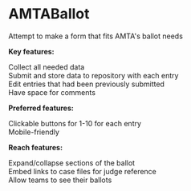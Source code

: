 # AMTABallot
Attempt to make a form that fits AMTA's ballot needs
<p>
<b>Key features:</b><p>
Collect all needed data<br>
Submit and store data to repository with each entry<br>
Edit entries that had been previously submitted<br>
Have space for comments<br>  
<p>
<b>Preferred features:</b><p>
Clickable buttons for 1-10 for each entry<br>
Mobile-friendly<br>
<p>
<b>Reach features:</b><p>
Expand/collapse sections of the ballot<br>
Embed links to case files for judge reference<br>
Allow teams to see their ballots<br>
